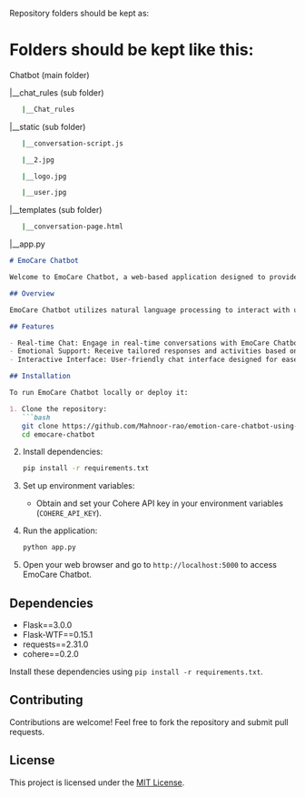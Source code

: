 Repository folders should be kept as:
# Folders should be kept like this:
Chatbot (main folder)

|__chat_rules (sub folder)
```bash
   |__Chat_rules
```
|__static (sub folder)
```bash
   |__conversation-script.js

   |__2.jpg

   |__logo.jpg

   |__user.jpg
```
|__templates (sub folder)
```bash
   |__conversation-page.html
   ```
|__app.py

```markdown
# EmoCare Chatbot

Welcome to EmoCare Chatbot, a web-based application designed to provide emotional support and engagement through conversation.

## Overview

EmoCare Chatbot utilizes natural language processing to interact with users, offering suggestions and activities to enhance mood based on their emotional state.

## Features

- Real-time Chat: Engage in real-time conversations with EmoCare Chatbot.
- Emotional Support: Receive tailored responses and activities based on your emotional input.
- Interactive Interface: User-friendly chat interface designed for ease of use.

## Installation

To run EmoCare Chatbot locally or deploy it:

1. Clone the repository:
   ```bash
   git clone https://github.com/Mahnoor-rao/emotion-care-chatbot-using-Cohere-API 
   cd emocare-chatbot
   ```

2. Install dependencies:
   ```bash
   pip install -r requirements.txt
   ```

3. Set up environment variables:
   - Obtain and set your Cohere API key in your environment variables (`COHERE_API_KEY`).

4. Run the application:
   ```bash
   python app.py
   ```

5. Open your web browser and go to `http://localhost:5000` to access EmoCare Chatbot.

## Dependencies

- Flask==3.0.0
- Flask-WTF==0.15.1
- requests==2.31.0
- cohere==0.2.0

Install these dependencies using `pip install -r requirements.txt`.

## Contributing

Contributions are welcome! Feel free to fork the repository and submit pull requests.

## License

This project is licensed under the [MIT License](LICENSE).
```
